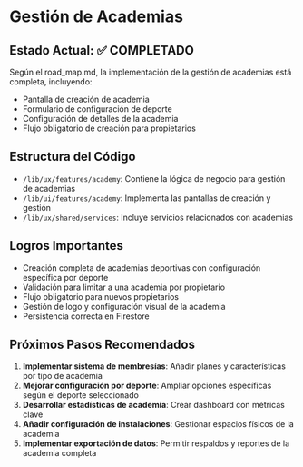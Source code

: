 # Gestión de Academias

## Estado Actual: ✅ COMPLETADO

Según el road_map.md, la implementación de la gestión de academias está completa, incluyendo:

- Pantalla de creación de academia
- Formulario de configuración de deporte
- Configuración de detalles de la academia
- Flujo obligatorio de creación para propietarios

## Estructura del Código

- `/lib/ux/features/academy`: Contiene la lógica de negocio para gestión de academias
- `/lib/ui/features/academy`: Implementa las pantallas de creación y gestión
- `/lib/ux/shared/services`: Incluye servicios relacionados con academias

## Logros Importantes

- Creación completa de academias deportivas con configuración específica por deporte
- Validación para limitar a una academia por propietario
- Flujo obligatorio para nuevos propietarios
- Gestión de logo y configuración visual de la academia
- Persistencia correcta en Firestore

## Próximos Pasos Recomendados

1. **Implementar sistema de membresías**: Añadir planes y características por tipo de academia
2. **Mejorar configuración por deporte**: Ampliar opciones específicas según el deporte seleccionado
3. **Desarrollar estadísticas de academia**: Crear dashboard con métricas clave
4. **Añadir configuración de instalaciones**: Gestionar espacios físicos de la academia
5. **Implementar exportación de datos**: Permitir respaldos y reportes de la academia completa 